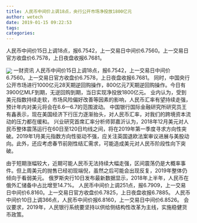 ```yaml
---
title: 人民币中间价上调18点，央行公开市场净投放1800亿元
author: wetech
date: 2019-01-15 09:22:53
tags: 
categories: 
---
```

人民币中间价15日上调18点，报6.7542，上一交易日中间价6.7560。上一交易日官方收盘价6.7578，上日夜盘收报6.7681。
<!-- more -->
<img align="center" border="0" src="https://imgcdn.yicai.com/uppics/images/2019/01/e48aba158cb33331ccacac180d26c915.jpg" />
一财资讯
人民币中间价15日上调18点，报6.7542，上一交易日中间价6.7560。上一交易日官方收盘价6.7578，上日夜盘收报6.7681。
同时，中国央行公开市场进行1000亿元28天期逆回购操作，800亿元7天期逆回购操作。今日有3900亿MLF到期，无逆回购到期，当日实现净投放1800亿元。
业内认为，受到美元指数持续走软，市场风险偏好改善等因素的影响，人民币汇率有望持续走强，预计年内对美元将会在6.6—6.7的范围波动。
中国银行国际金融研究所研究员王有鑫表示，现在美国经济下行压力逐渐抬头，对人民币汇率，对我们的跨境资本流动的压力都在缓和。
兴业研究首席汇率分析师郭嘉沂认为，2018年12月美元对人民币整体震荡运行在60日至120日均线之间，将在2019年第一季度寻求方向性突破。2019年1月美元指数方向性驱动不强，应关注英国退欧法案审议进展与美股动向。此外，还应考虑春节前刚性结汇需求，可能造成美元对人民币阶段性向下突破。
 
 
由于短期涨幅较大，近期可能人民币无法持续大幅走强，区间震荡仍是大概率事件。但上周美元的抛售已经初现端倪，虽然之后可能会出现反复，2019年整体仍倾向于看弱美元。
俄罗斯央行10日发布最新数据显示，2018年上半年，人民币在俄外汇储备中占比增至14.7%。
人民币中间价上调251点，报6.7909，上一交易日中间价6.8160。上一交易日官方收盘价6.7825，上日夜盘收报6.7885。
人民币中间价10日上调366点，人民币中间价报6.8160，上一交易日中间价6.8526。
会议要求，2019年，人民银行系统要坚持以供给侧结构性改革为主线，实施稳健货币政策。
